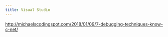 ```yaml
---
title: Visual Studio
---
```


http://michaelscodingspot.com/2018/01/09/7-debugging-techniques-know-c-net/
